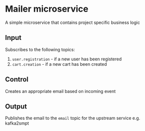 # Mailer microservice

A simple microservice that contains project specific business logic

## Input
Subscribes to the following topics:
1. `user.registration` - if a new user has been registered
1. `cart.creation` - if a new cart has been created

## Control
Creates an appropriate email based on incoming event

## Output
Publishes the email to the `email` topic for the upstream service e.g. kafka2smpt
